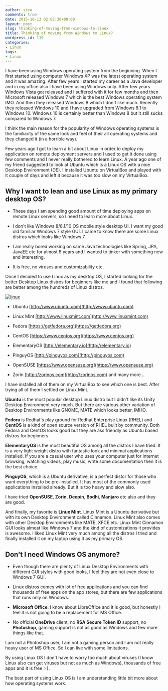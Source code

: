 ```yaml
---
author: siva
comments: true
date: 2015-10-13 02:02:30+00:00
layout: post
slug: thinking-of-moving-from-windows-to-linux
title: Thinking of moving from Windows to Linux?
wordpress_id: 119
categories:
- Linux
tags:
- Linux
---
```


I have been using Windows operating system from the beginning. When I first started using computer Windows XP was the latest operating system and it was amazing. After few years I started my career as a Java developer and in my office also I have been using Windows only.
After few years Windows Vista got released and I suffered with it for few months and then Microsoft released Windows 7 which is the best Windows operating system IMO. And then they released Windows 8 which I don't like much. Recently they released Windows 10 and I have upgraded from Windows 8.1 to Windows 10. Windows 10 is certainly better than Windows 8 but it still sucks compared to Windows 7.

I think the main reason for the popularity of Windows operating systems is the familiarity of the same look and feel of their all operating systems and they changed it (in a horrible way).

Few years ago I got to learn a bit about Linux in order to deploy my application on remote deployment servers and I used to get it done using few comments and I never really bothered to learn Linux. A year ago one of my friend suggested to look at Ubuntu which is a Linux OS with a nice Desktop Environment (DE). I installed Ubuntu on VirtualBox and played with it couple of days and left it because it was too slow on my VirtualBox.


## Why I want to lean and use Linux as my primary desktop OS?





	
  * These days I am spending good amount of time deploying apps on remote Linux servers, so I need to learn more about Linux.

	
  * I don't like Windows 8/8.1/10 OS mobile style desktop UI. I want my good old familiar Windows 7 style GUI. I came to know there are some Linux distros which looks like Windows 7.

	
  * I am really bored working on same Java technologies like Spring, JPA, JavaEE etc for almost 8 years and I wanted to tinker with something new and interesting.

	
  * It is free, no viruses and customizability etc.


Once I decided to use Linux as my desktop OS, I started looking for the better Desktop Linux distros for beginners like me and I found that following are better among the hundreds of Linux distros.

[![linux](http://sivalabs.in/wp-content/uploads/2015/10/linux-272x300.png)](http://sivalabs.in/wp-content/uploads/2015/10/linux.png)



	
  * Ubuntu [http://www.ubuntu.com](http://www.ubuntu.com)

	
  * Linux Mint [http://www.linuxmint.com](http://www.linuxmint.com)

	
  * Fedora [https://getfedora.org](https://getfedora.org)

	
  * CentOS [https://www.centos.org](https://www.centos.org)

	
  * ElementaryOS [http://elementary.io](http://elementary.io)

	
  * PinguyOS [http://pinguyos.com](http://pinguyos.com)

	
  * OpenSUSE [https://www.opensuse.org](https://www.opensuse.org)

	
  * Zorin [http://zorinos.com](http://zorinos.com)
and many more...


I have installed all of them on my VirtualBox to see which one is best. After trying all of them I settled on Linux Mint.

**Ubuntu** is the most popular desktop Linux distro but I didn't like its Unity Desktop Environment very much. But there are various other variation of Desktop Environments like GNOME, MATE which looks better, IMHO.

**Fedora** is Redhat's play ground for Redhat Enterprise Linux (RHEL) and **CentOS** is a kind of open source version of RHEL built by community. Both Fedora and CentOS looks good but they are ass friendly as Ubuntu based distros for beginners.

**ElementaryOS** is the most beautiful OS among all the distros I have tried. It is a very light weight distro with fantastic look and minimal applications installed. If you are a casual user who uses your computer just for internet browsing, watching videos, play music, write some documentation then it is the best choice.

**PinguyOS**, which is a Ubuntu derivative, is a perfect distor for those who want everything to be pre-installed. It has most of the commonly used applications installed already. But it is too heavy and slow also.

I have tried **OpenSUSE**, **Zorin**, **Deepin**, **Bodhi**, **Manjaro** etc also and they are good.

And finally, my favorite is **Linux Mint**. Linux Mint is a Ubuntu derivative but with its own Desktop Environment called Cinnamon. Linux Mint also comes with other Desktop Environments like MATE, XFCE etc.
Linux Mint Cinnamon GUI looks almost like Windows 7 and the kind of customizations it provides is awesome. I liked Linux Mint very much among all the distros I tried and finally installed it on my laptop using it as my primary OS.


## **Don't I need Windows OS anymore?**





	
  * Even though there are plenty of Linux Desktop Environments with different GUI styles with good looks, I feel they are not even close to Windows 7 GUI.

	
  * Linux distros comes with lot of free applications and you can find thousands of free apps on the app stores, but there are few applications that runs only on Windows.

	
  * **Microsoft Office**: I know about LibreOffice and it is good, but honestly I feel it is not going to be a replacement for MS Office.

	
  * No official **OneDrive** client, no **RSA Secure Token ID** support, no **Photoshop**, gaming support is not as good as Windows and few more things like that.


I am not a Photoshop user, I am not a gaming person and I am not really heavy user of MS Office. So I can live with some limitations.

By using Linux OS I don't have to worry too much about viruses (I know Linux also can get viruses but not as much as Windows), thousands of free apps and it is free :-).

The best part of using Linux OS is I am understanding little bit more about how operating systems work.
